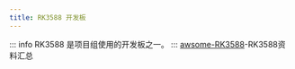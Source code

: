 ```yaml
---
title: RK3588 开发板
---
```

::: info
RK3588 是项目组使用的开发板之一。
:::
[awsome-RK3588](https://github.com/choushunn/awesome-RK3588)-RK3588资料汇总